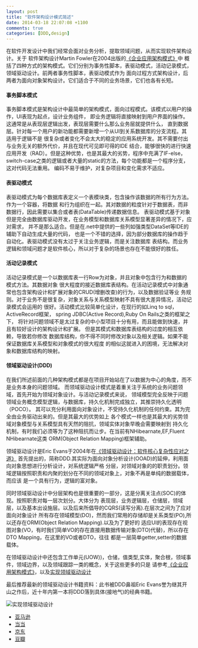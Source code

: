```yaml
---
layout: post
title: "软件架构设计模式简述"
date: 2014-03-18 22:07:08 +1100
comments: true
categories: [DDD,design]
---
```

在软件开发设计中我们经常会面对业务分析，提取领域问题，从而实现软件架构设计。关于
软件架构设计Martin Fowler在2004出版的[《企业应用架构模式》](http://book.douban.com/subject/4826290/)中
概括了四种方式的架构模式。它们分别为事务性脚本，表驱动模式，活动记录模式，领域驱动设计。前两者事务性脚本，表驱动模式作为
面向过程方式架构设计，后两者为面向对象架构设计。它们适合于不同的业务场景，它们也各有长短。

#### 事务脚本模式
事务脚本模式是架构设计中最简单的架构模式，面向过程模式。该模式以用户的操作，UI表现为起点，设计业务组件，
即业务逻辑将直接映射到用户界面的操作。这通常是从表现层逻辑出发，表现层需要什么那么业务层就提供什么，
直到数据层。针对每一个用户的新功能都需要新增一个从UI到关系数据库的分支流程。其适用于逻辑不是
很复杂或者变化不会太大的稳定的应用系统开发。其不需要付出与业务无关的额外代价，并且在现代可见即可得的IDE
结合，能够很快的进行快速应用开发（RAD）。但是这种优势，也是其最大的劣势，程序中充满了IF-else，
switch-case之类的逻辑或者大量的static的方法，每个功能都是一个程序分支，这对代码无法重用。
编码不易于维护，对复杂项目和变化需求不适应。

#### 表驱动模式
表驱动模式为每个数据库表定义一个表模块类，包含操作该数据的所有行为方法。作为一个容器，将数据
和行为组织在一起。其对数据的粒度针对于数据表，而非数据行，因此需要以集合或者表(DataTable)传递数据信息。
表驱动模式基于对象但是完全由数据库驱动开发，在业务模型和数据库关系模型显著差异的情况下，应对需求，
并不是那么适合。但是在.net中提供的一些列如强类型DataSet等IDE的辅助下自动生成大量的代码，
也是一个不错的选择，因为部分数据库的操作趋于自动化。表驱动模式没有太过于关注业务逻辑，而是关注数据库
表结构。而业务逻辑和领域问题才是软件核心，所以对于复杂的场景也存在不能很好的胜任。

#### 活动记录模式
活动记录模式是一个以数据库表一行Row为对象，并且对象中包含行为和数据的模式方法。其数据对象
很大程度的接近数据库表结构。在活动记录模式中对象通常也包含架构设计和扩展对象的CRUD(增删改查)的行为，以及数据验证等业
务规则。对于业务不是很复杂，对象关系与关系模型映射不具有很大差异情况，活动记录模式会运用的
很好。活动模式比较简单化设计，在现行的如Linq to sql，ActiveRecord框架，
spring JDBC(Active Record),Ruby On Rails之类的框架之下，
将针对问题领域不是太过复杂的中小型项目十分有用，而且能做到快速，并且有较好设计的架构设计和扩展。
但是其模式和数据库表结构的过度的相互依赖，导致若你修改
数据库结构，你不得不同时修改对象以及相关逻辑。如果不能保证数据库关系模型和对象模式的很大程度
的相似这就进入的困境，无法解决对象和数据库结构的映射。

#### 领域驱动设计(DDD)
在我们所述前面的几种架构模式都是在项目开始站在了以数据为中心的角度，而不是业务本身的问题领域。
而领域驱动设计模式是着重关注于系统的业务问题领域，首先开始为领域对象设计。与活动记录模式来说，
领域模型完全反映于问题领域业务概念模型逻辑，与数据库，持久化机制完成独立，其推崇持久化透明（POCO）。
其可以充分利用面向对象设计，不受持久化机制的任何约束。其为完全由业务驱动出来的。但是其最大的优势如上
各个模式一样也是其最大的劣势领域对象模型与关系模型具有天然的阻抗，领域实体对象早晚会需要映射到
持久化机制，有时我们必须等为了这种阻抗而让步。在当前有NHibearnate,EF,Fluent NHibearnate这类
ORM(Object Relation Mapping)框架辅助。

领域驱动设计是Eric Evans于2004年在[《领域驱动设计：软件核心复杂性应对之道》](http://book.douban.com/subject/5344973/)
首先提出的，简称DDD.其实际为面向对象分析设计(OOAD)的延伸，利用面向对象思想进行分析设计，对系统逻辑严格
分层，对领域对象的的职责划分。领域逻辑按照职责和内聚的划分在不同的领域对象上，对象不再是单纯的数据载体，而应该
是一个具有行为，逻辑的富对象。

同时领域驱动设计中分层架构也是很重要的一部分，这是分离关注点(SOC)的体现。按照职责对每一层次划分。大体分为
表现层，业务逻辑层，仓储层，领域层，以及基本出设施层。以及后来所倡导的CQRS(读写分离).在层次之间为了应对面向对象设计
所有存在领域模型(DO)，然而我们常用的存储却是关系类型(PO),所以还存在ORM(Object Relation Mapping).以及为了更好的
适应UI的表现存在视图对象(VO，有时我们简单VO的存在直接用数据传输对象(DTO)代替)，所以存在DTO Mapping，在这里的VO或者DTO，往往
都是一层简单getter,setter的数据载体。

在领域驱动设计中还包含工作单元(UOW))，仓储，值类型,实体，聚合根，领域事件，领域边界，以及领域跟踪一类的概念，关于这些更多的只是
请参考[《企业应用架构模式》](http://book.douban.com/subject/4826290/)，以及[实现领域驱动设计](http://book.douban.com/subject/25844633/)

最后推荐最新的领域驱动设计书籍资料：此书被DDD鼻祖Eric Evans誉为继其开山之作后，近十年内第一本将DDD落到具体(接地气)的经典书籍。

![实现领域驱动设计](http://img5.douban.com/lpic/s27236377.jpg)

*  [亚马逊](http://www.amazon.cn/%E5%AE%9E%E7%8E%B0%E9%A2%86%E5%9F%9F%E9%A9%B1%E5%8A%A8%E8%AE%BE%E8%AE%A1-%E6%B2%83%E6%81%A9%E2%80%A2%E5%BC%97%E5%86%9C/dp/B00IYTVWA6/ref=sr_1_1?s=books&ie=UTF8&qid=1395749901&sr=1-1)
*  [当当](http://product.dangdang.com/23439300.html#ddclick?act=click&pos=23439300_0_1_p&cat=01.00.00.00.00.00&key=%CE%D6%B6%F7.%B8%A5%C5%A9&qinfo=&pinfo=1_1_72&minfo=&ninfo=&custid=&permid=20140309205553118327545287259908607&ref=http%3A%2F%2Fproduct.dangdang.com%2F23439300.html&rcount=&type=&t=1395231961000)
*  [京东](http://item.jd.com/1100303441.html)
*  [豆瓣](http://book.douban.com/subject/25844633/)
